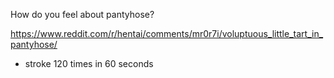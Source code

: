 How do you feel about pantyhose?

https://www.reddit.com/r/hentai/comments/mr0r7i/voluptuous_little_tart_in_pantyhose/

- stroke 120 times in 60 seconds
